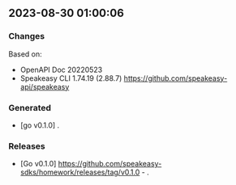 

## 2023-08-30 01:00:06
### Changes
Based on:
- OpenAPI Doc 20220523 
- Speakeasy CLI 1.74.19 (2.88.7) https://github.com/speakeasy-api/speakeasy
### Generated
- [go v0.1.0] .
### Releases
- [Go v0.1.0] https://github.com/speakeasy-sdks/homework/releases/tag/v0.1.0 - .